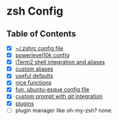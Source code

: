 # zsh Config

## Table of Contents

* [x] [~/.zshrc config file](https://github.com/shahmilav/dotfiles/blob/main/zsh/.zshrc)
* [x] [powerlevel10k config](https://github.com/shahmilav/dotfiles/blob/main/zsh/.p10k.zsh)
* [x] [iTerm2 shell integration and aliases](https://github.com/shahmilav/dotfiles/blob/main/zsh/iterm.zsh)
* [x] [custom aliases](https://github.com/shahmilav/dotfiles/blob/main/zsh/aliases.zsh)
* [x] [useful defaults](https://github.com/shahmilav/dotfiles/blob/main/zsh/defaults.zsh)
* [x] [nice functions](https://github.com/shahmilav/dotfiles/blob/main/zsh/functions.zsh)
* [x] [fun, ubuntu-esque config file](https://github.com/shahmilav/dotfiles/blob/main/zsh/linux.zsh)
* [x] [custom prompt with git integration](https://github.com/shahmilav/dotfiles/blob/main/zsh/git-prompt.zsh)
* [x] [plugins](https://github.com/shahmilav/dotfiles/blob/main/zsh/plugins.zsh)
* [ ] plugin manager like oh-my-zsh? none.
